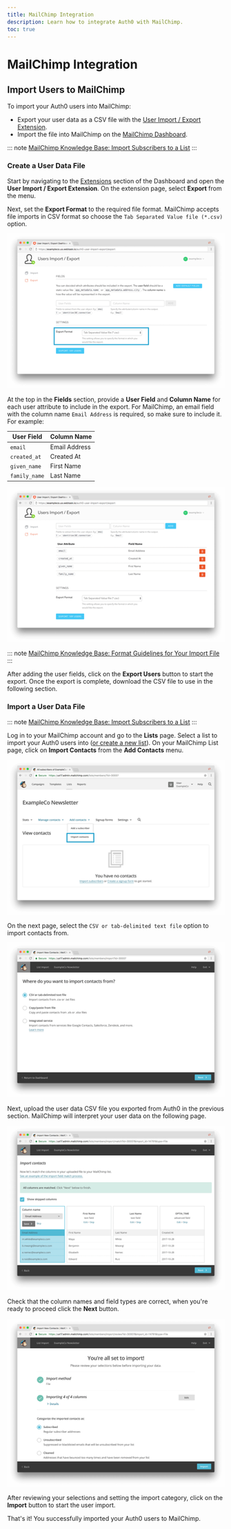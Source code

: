 ```yaml
---
title: MailChimp Integration
description: Learn how to integrate Auth0 with MailChimp.
toc: true
---
```


# MailChimp Integration

## Import Users to MailChimp

To import your Auth0 users into MailChimp:

- Export your user data as a CSV file with the [User Import / Export Extension](/extensions/user-import-export).
- Import the file into MailChimp on the [MailChimp Dashboard](https://login.mailchimp.com/).

::: note
[MailChimp Knowledge Base: Import Subscribers to a List](https://kb.mailchimp.com/lists/growth/import-subscribers-to-a-list)
:::

### Create a User Data File

Start by navigating to the [Extensions](${manage_url}/#/extensions) section of the Dashboard and open the **User Import / Export Extension**. On the extension page, select **Export** from the menu.

Next, set the **Export Format** to the required file format. MailChimp accepts file imports in CSV format so choose the `Tab Separated Value file (*.csv)` option.

![User Import/Export Extension Format](/media/articles/integrations/marketing/import-export-set-format.png)

At the top in the **Fields** section, provide a **User Field** and **Column Name** for each user attribute to include in the export. For MailChimp, an email field with the column name `Email Address` is required, so make sure to include it. For example:

User Field | Column Name
-----------|------------
`email` | Email Address
`created_at` | Created At
`given_name` | First Name
`family_name` | Last Name

![User Import/Export Extension Fields](/media/articles/integrations/marketing/import-export-fields.png)

::: note
[MailChimp Knowledge Base: Format Guidelines for Your Import File](https://kb.mailchimp.com/lists/growth/format-guidelines-for-your-import-file)
:::

After adding the user fields, click on the **Export Users** button to start the export. Once the export is complete, download the CSV file to use in the following section.

### Import a User Data File

::: note
[MailChimp Knowledge Base: Import Subscribers to a List](https://kb.mailchimp.com/lists/growth/import-subscribers-to-a-list)
:::

Log in to your MailChimp account and go to the **Lists** page. Select a list to import your Auth0 users into ([or create a new list](https://kb.mailchimp.com/lists/growth/create-a-new-list)). On your MailChimp List page, click on **Import Contacts** from the **Add Contacts** menu.

![MailChimp List: Import Contacts](/media/articles/integrations/marketing/mailchimp/import-contacts.png)

On the next page, select the `CSV or tab-delimited text file` option to import contacts from.

![MailChimp List Import Source](/media/articles/integrations/marketing/mailchimp/import-source.png)

Next, upload the user data CSV file you exported from Auth0 in the previous section. MailChimp will interpret your user data on the following page.

![MailChimp Import Column Match](/media/articles/integrations/marketing/mailchimp/import-column-match.png)

Check that the column names and field types are correct, when you're ready to proceed click the **Next** button.

![MailChimp Start Import](/media/articles/integrations/marketing/mailchimp/import-start.png)

After reviewing your selections and setting the import category, click on the **Import** button to start the user import.

That's it! You successfully imported your Auth0 users to MailChimp.
